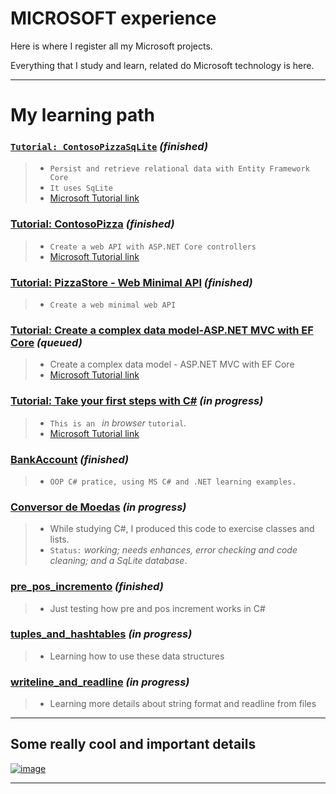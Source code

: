 # MICROSOFT experience

Here is where I register all my Microsoft projects.

Everything that I study and learn, related do Microsoft technology is here.

--------------

# My learning path

### **[`Tutorial: ContosoPizzaSqLite`](./ContosoPizzaSQLite)** *(finished)*
  >* `Persist and retrieve relational data with Entity Framework Core`
  >* `It uses SqLite`
  >* [Microsoft Tutorial link](https://docs.microsoft.com/en-us/learn/modules/persist-data-ef-core/)

### **[Tutorial: ContosoPizza](./ContosoPizza)** *(finished)*
  >* `Create a web API with ASP.NET Core controllers`
  >* [Microsoft Tutorial link](https://docs.microsoft.com/en-us/learn/modules/build-web-api-aspnet-core/1-introduction)

### **[Tutorial: PizzaStore - Web Minimal API](./PizzaStore)** *(finished)*
  >* `Create a web minimal web API`

### **[Tutorial: Create a complex data model-ASP.NET MVC with EF Core](./)** *(queued)*
  >* Create a complex data model - ASP.NET MVC with EF Core
  >* [Microsoft Tutorial link](https://docs.microsoft.com/en-us/aspnet/core/data/ef-mvc/complex-data-model?view=aspnetcore-6.0)

### **[Tutorial: Take your first steps with C#](./)** *(in progress)*
  >* `This is an ` *in browser* `tutorial`.
  >* [Microsoft Tutorial link](https://docs.microsoft.com/en-us/learn/paths/csharp-first-steps/)
  
### **[BankAccount](./BankAccount)** *(finished)*
  >* `OOP C# pratice, using MS C# and .NET learning examples.`

### **[Conversor de Moedas](./ConversorMoedas)** *(in progress)*
  >* While studying C#, I produced this code to exercise classes and lists.
  >* `Status:` *working; needs enhances, error checking and code cleaning; and a SqLite database*.

### **[pre_pos_incremento](./pre_pos_incremento)** *(finished)*
  >* Just testing how pre and pos increment works in C#

### **[tuples_and_hashtables](./tuples_and_hashtables)** *(in progress)*
  >* Learning how to use these data structures

### **[writeline_and_readline](./writeline_and_readline)** *(in progress)*
  >* Learning more details about string format and readline from files

-------------------------------------


## Some really cool and important details

[![image](https://user-images.githubusercontent.com/81485964/175793780-54001342-71a0-498b-bdc0-2d8390b4f332.png)](https://docs.microsoft.com/en-us/dotnet/csharp/programming-guide/classes-and-structs/access-modifiers)

-------------------------------------